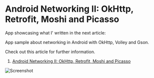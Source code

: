# Android Networking II: OkHttp, Retrofit, Moshi and Picasso

App showcasing what I' written in the next article:

App sample about networking in Android with OkHttp, Volley and Gson.

Check out this article for further information.

1. [Android Networking II: OkHttp, Retrofit, Moshi and Picasso](xxxxxxxx)

![Screenshot](https://dl.dropboxusercontent.com/u/83259317/Images/Android%20Networking%20II.png)
